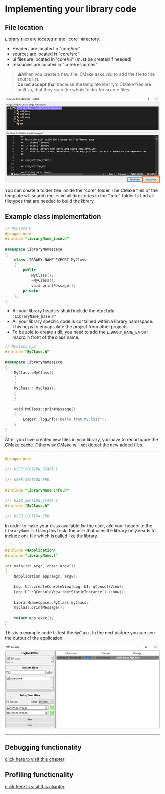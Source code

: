 # Implementing your library code



## File location
Library files are located in the "core" directory.
* Headers are located in "core/inc"
* sources are located in "core/src"
* ui files are located in "core/ui" (must be created if needed)
* resources are located in "core/resources"
  
> ⚠️When you create a new file, CMake asks you to add the file to the source list. <br>
**Do not accept that** because the template library's CMake files are built so, that they scan the whole folder for source files. 

<div style="text-align: center;">
    <img src="Images/CreateNewFile.png" alt="Overview" width="800"/>
</div>

You can create a folder tree inside the "core" folder. The CMake files of the template will search recursive all directories in the "core" folder to find all filetypes that are needed to build the library.

## Example class implementation

``` C++ 
// MyClass.h
#pragma once
#include "LibraryName_base.h"

namespace LibraryNamespace
{
    class LIBRARY_NAME_EXPORT MyClass
    {
        public:
            MyClass();
            ~MyClass(); 
    	    void printMessage();
    	private:
    };
}
```
* All your library headers shuld include the `#include "LibraryName_base.h"`
* All your library specific code is contained within a library namespace. This helps to encapsulate the project from other projects.
* To be able to create a dll, you need to add the `LIBRARY_NAME_EXPORT` macro in front of the class name.

``` C++
// MyClass.cpp
#include "MyClass.h"

namespace LibraryNamespace
{
    MyClass::MyClass()
    {
    }   
    MyClass::~MyClass()
    {
    }

    void MyClass::printMessage()
    {
    	Logger::logInfo("Hello from MyClass");
    }
}
```
After you have created new files in your library, you have to reconfigure the CMake cache. 
Otherwise CMake will not detect the new added files.

---
``` C++
#pragma once

/// USER_SECTION_START 1

/// USER_SECTION_END

#include "LibraryName_info.h"

/// USER_SECTION_START 2
#include "MyClass.h"

/// USER_SECTION_END
```
In order to make your class available for the user, add your header to the `LibraryName.h`.
Using this trick, the user that uses the library only neads to include one file which is called like the library.

---

``` C++
#include <QApplication>
#include "LibraryName.h"

int main(int argc, char* argv[])
{
	QApplication app(argc, argv);

	Log::UI::createConsoleView(Log::UI::qConsoleView);
	Log::UI::QConsoleView::getStaticInstance()->show();

	LibraryNamespace::MyClass myClass;
	myClass.printMessage();

	return app.exec();
}
```
This is a example code to test the `MyClass`.
In the next picture you can see the output of the application.

<div style="text-align: center;">
    <img src="Images/SimpleClassPrintToConsole.png" alt="Overview" width="800"/>
</div>

---

## Debugging functionality
[click here to visit this chapter](loggerIntegration.md)

## Profiling functionality
[click here to visit this chapter](EasyProfilerIntegration.md)